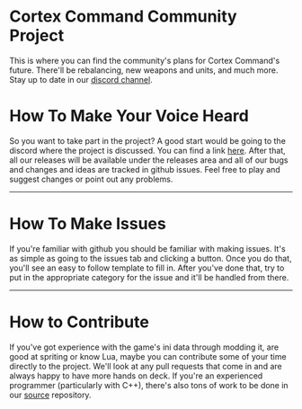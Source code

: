 # Cortex Command Community Project
This is where you can find the community's plans for Cortex Command's future. There'll be rebalancing, new weapons and units, and much more. Stay up to date in our [discord channel](https://discord.gg/SdNnKJN).

# How To Make Your Voice Heard #

So you want to take part in the project? A good start would be going to the discord where the project is discussed. You can find a link [here](https://discord.gg/SdNnKJN). After that, all our releases will be available under the releases area and all of our bugs and changes and ideas are tracked in github issues. Feel free to play and suggest changes or point out any problems.
***
# How To Make Issues #

If you're familiar with github you should be familiar with making issues. It's as simple as going to the issues tab and clicking a button. Once you do that, you'll see an easy to follow template to fill in. After you've done that, try to put in the appropriate category for the issue and it'll be handled from there.
***
# How to Contribute #

If you've got experience with the game's ini data through modding it, are good at spriting or know Lua, maybe you can contribute some of your time directly to the project. We'll look at any pull requests that come in and are always happy to have more hands on deck.
If you're an experienced programmer (particularly with C++), there's also tons of work to be done in our [source](https://github.com/cortex-command-community/Cortex-Command-Community-Project-Source) repository.
